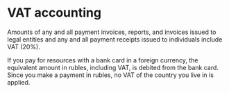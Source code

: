 # VAT accounting

Amounts of any and all payment invoices, reports, and invoices issued to legal entities and any and all payment receipts issued to individuals include VAT (20%).

If you pay for resources with a bank card in a foreign currency, the equivalent amount in rubles, including VAT, is debited from the bank card. Since you make a payment in rubles, no VAT of the country you live in is applied.

